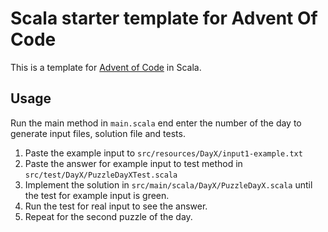 # Scala starter template for Advent Of Code

This is a template for [Advent of Code](https://adventofcode.com/) in Scala.

## Usage
Run the main method in `main.scala` end enter the number of the day to generate input files, solution file and tests.

1. Paste the example input to `src/resources/DayX/input1-example.txt`
2. Paste the answer for example input to test method in `src/test/DayX/PuzzleDayXTest.scala`
3. Implement the solution in `src/main/scala/DayX/PuzzleDayX.scala` until the test for example input is green.
4. Run the test for real input to see the answer.
5. Repeat for the second puzzle of the day. 